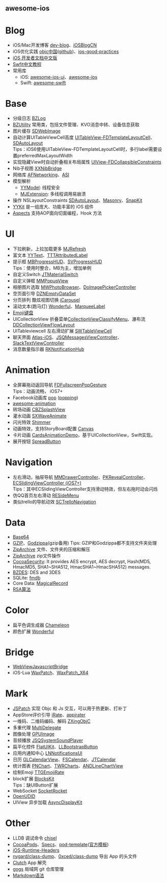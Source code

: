 
## awesome-ios ##

Blog
==

* iOS/Mac开发博客 [dev-blog](https://github.com/nixzhu/dev-blog)、[iOSBlogCN](https://github.com/tangqiaoboy/iOSBlogCN)
* iOS优化实践 [objc中国](http://objccn.io/)([github](https://github.com/objccn/articles))、[ios-good-practices](https://github.com/futurice/ios-good-practices)
* [iOS 开发者文档中文版](https://github.com/iOS-Developer-Documents-Chinese/iOS-Developer-Documents-Chinese)
* [Swfit中文教程](https://github.com/numbbbbb/the-swift-programming-language-in-chinese)
* 常用库
   * iOS: [awesome-ios-ui](https://github.com/cjwirth/awesome-ios-ui)、[awesome-ios](https://github.com/vsouza/awesome-ios)
   * Swift: [awesome-swift](https://github.com/matteocrippa/awesome-swift)


Base
==

* 分级日志 [BZLog](https://github.com/CodingPub/BZLog)
* [BZUtility](https://github.com/CodingPub/BZUtility) 常用类，包括文件管理、KVO消息中转、设备信息获取
* 图片缓存 [SDWebImage](https://github.com/rs/SDWebImage)
* 自动计算UITableViewCell高度 [UITableView-FDTemplateLayoutCell](https://github.com/forkingdog/UITableView-FDTemplateLayoutCell)、[SDAutoLayout](https://github.com/gsdios/SDAutoLayout)
  <br>Tips：iOS6使用UITableView-FDTemplateLayoutCell时，多行label需要设置preferredMaxLayoutWidth
* 实现隐藏View时自动折叠相关布局属性 [UIView-FDCollapsibleConstraints](https://github.com/forkingdog/UIView-FDCollapsibleConstraints)
* Nib子视图 [XXNibBridge](https://github.com/sunnyxx/XXNibBridge)
* 网络库 [AFNetworking](https://github.com/AFNetworking/AFNetworking)、[ASI](https://github.com/pokeb/asi-http-request)
* 模型解析
    * [YYModel](https://github.com/ibireme/YYModel): 线程安全
    * [MJExtension](https://github.com/CoderMJLee/MJExtension): 多线程调用易崩溃
* 操作 NSLayoutConstraints [SDAutoLayout](https://github.com/gsdios/SDAutoLayout)、[Masonry](https://github.com/SnapKit/Masonry)、[SnapKit](https://github.com/SnapKit/SnapKit)
* [YYKit](https://github.com/ibireme/YYKit) 是一组庞大、功能丰富的 iOS 组件
* [Aspects](https://github.com/steipete/Aspects) 支持AOP面向切面编程，Hook 方法

UI
==

* 下拉刷新，上拉加载更多 [MJRefresh](https://github.com/CoderMJLee/MJRefresh)
* 富文本 [YYText](https://github.com/ibireme/YYText)、[TTTAttributedLabel](https://github.com/TTTAttributedLabel/TTTAttributedLabel)
* 提示框 [MBProgressHUD](https://github.com/jdg/MBProgressHUD)、[SVProgressHUD](https://github.com/TransitApp/SVProgressHUD)
  <br>Tips：使用时整合，MB为主，增加单例
* 自定义Switch [JTMaterialSwitch](https://github.com/JunichiT/JTMaterialSwitch)
* 自定义弹框 [MMPopupView](https://github.com/adad184/MMPopupView)
* 相册图片选取 [MWPhotoBrowser](https://github.com/mwaterfall/MWPhotoBrowser)、[DoImagePickerController](https://github.com/donobono/DoImagePickerController)
* 空页面引导 [DZNEmptyDataSet](https://github.com/dzenbot/DZNEmptyDataSet)
* 分页排列 酷炫视图切换 [iCarousel](https://github.com/nicklockwood/iCarousel)
* 滚动文本(跑马灯) [Wonderful]([Wonderful](https://github.com/dsxNiubility/Wonderful))、[MarqueeLabel](https://github.com/cbpowell/MarqueeLabel)
* [Emoji键盘](https://github.com/CodingPub/BZEmojiKeyboard)
* UICollectionView 折叠菜单[CollectionViewClassifyMenu](https://github.com/ChenYilong/CollectionViewClassifyMenu)、瀑布流[DDCollectionViewFlowLayout](https://github.com/openboy2012/DDCollectionViewFlowLayout)
* UITableviewcell 左右滑动扩展 [SWTableViewCell](https://github.com/CEWendel/SWTableViewCell)
* 聊天界面 [Atlas-iOS](https://github.com/layerhq/Atlas-iOS)、[JSQMessagesViewController](https://github.com/jessesquires/JSQMessagesViewController)、[SlackTextViewController](https://github.com/slackhq/SlackTextViewController)
* 消息数量指示器 [RKNotificationHub](https://github.com/cwRichardKim/RKNotificationHub)

Animation
==

* 全屏幕拖动返回导航 [FDFullscreenPopGesture](https://github.com/forkingdog/FDFullscreenPopGesture)
  <br>Tips：动画流畅， iOS7+
* Facebook动画库 [pop](https://github.com/facebook/pop) ([popping](https://github.com/schneiderandre/popping))
* [awesome-animation](https://github.com/Animatious/awesome-animation)
* 转场动画 [CBZSplashView](https://github.com/callumboddy/CBZSplashView)
* 灌水动画 [SXWaveAnimate](https://github.com/dsxNiubility/SXWaveAnimate)
* 闪光特效 [Shimmer](https://github.com/facebook/Shimmer)
* 动画特效，支持StoryBoard配置 [Canvas](https://github.com/CanvasPod/Canvas)
* 卡片动画 [CardsAnimationDemo](https://github.com/adow/CardsAnimationDemo)，基于UICollectionView，Swift实现。
* 展开按钮 [SpreadButton](https://github.com/liuzhiyi1992/SpreadButton)

Navigation
==

* 左右滑动，抽屉导航 [MMDrawerController](https://github.com/mutualmobile/MMDrawerController)、[PKRevealController](https://github.com/pkluz/PKRevealController)、[ECSlidingViewController (iOS7+)](https://github.com/ECSlidingViewController/ECSlidingViewController)
<br>Tips：其中ECSlidingViewController支持滑动特效，但左右拖时动会闪烁
* 仿QQ首页左右滑动 [RESideMenu](https://github.com/romaonthego/RESideMenu)
* 类似trello的导航动效 [SCTrelloNavigation](https://github.com/SergioChan/SCTrelloNavigation)


Data
==

* [Base64](https://github.com/nicklockwood/Base64)
* [GZIP](https://github.com/nicklockwood/GZIP)、[Godzippa](https://github.com/mattt/Godzippa)(gzip备用)
  Tips: GZIP和Godzippa都不支持文件夹处理
* [ZipArchive](https://github.com/ZipArchive/ZipArchive) 文件、文件夹的压缩和解压
* [ZipArchive](https://github.com/mattconnolly/ZipArchive) zip文件操作
* [CocoaSecurity](https://github.com/kelp404/CocoaSecurity): It provides AES encrypt, AES decrypt, Hash(MD5, HmacMD5, SHA1~SHA512, HmacSHA1~HmacSHA512) messages.
* [BZDES](https://github.com/CodingPub/BZDES): DES and 3DES
* SQLite: [fmdb](https://github.com/ccgus/fmdb)
* Core Data: [MagicalRecord](https://github.com/magicalpanda/MagicalRecord)
* [RSA算法](https://github.com/reejosamuel/RSA)


Color
==

* 扁平色调生成器 [Chameleon](https://github.com/ViccAlexander/Chameleon)
* 颜色扩展 [Wonderful](https://github.com/dsxNiubility/Wonderful)

Bridge
==

* [WebViewJavascriptBridge](https://github.com/marcuswestin/WebViewJavascriptBridge)
* iOS-Lua [WaxPatch](https://github.com/mmin18/WaxPatch)、[WaxPatch_X64](https://github.com/maxfong/WaxPatch_X64)


Mark
==

* [JSPatch](https://github.com/bang590/JSPatch) 实现 Objc 和 Js 交互，可以用于热更新、打补丁
* AppStore评价引导 [iRate](https://github.com/nicklockwood/iRate)、[appirater](https://github.com/arashpayan/appirater)
* 一维码、二维码编码、解码 [ZXingObjC](https://github.com/TheLevelUp/ZXingObjC)
* 多重代理 [MultiDelegate](https://github.com/aleph7/MultiDelegate)
* 图像处理 [GPUImage](https://github.com/BradLarson/GPUImage)
* 音频播放 [JSQSystemSoundPlayer](https://github.com/jessesquires/JSQSystemSoundPlayer)
* 扁平化控件 [FlatUIKit](https://github.com/Grouper/FlatUIKit)、[LLBootstrapButton](https://github.com/lilei644/LLBootstrapButton)
* 应用内通知中心 [LNNotificationsUI](https://github.com/LeoNatan/LNNotificationsUI)
* 日历 [GLCalendarView](https://github.com/Glow-Inc/GLCalendarView)、[FSCalendar](https://github.com/WenchaoIOS/FSCalendar)、[JTCalendar](https://github.com/jonathantribouharet/JTCalendar)
* 统计图表 [PNChart](https://github.com/kevinzhow/PNChart)、[TWRCharts](https://github.com/chasseurmic/TWRCharts)、[ANDLineChartView](https://github.com/anaglik/ANDLineChartView)
* 绘制Emoji [TTGEmojiRate](https://github.com/zekunyan/TTGEmojiRate)
* block扩展 [BlocksKit](https://github.com/zwaldowski/BlocksKit)
  <br>Tips：缺UIButton扩展
* WebSocket [SocketRocket](https://github.com/square/SocketRocket)
* [OpenUDID](https://github.com/ylechelle/OpenUDID)
* UIView 异步加载 [AsyncDisplayKit](https://github.com/facebook/AsyncDisplayKit)


Other
==

* LLDB 调试命令 [chisel](https://github.com/facebook/chisel)
* [CocoaPods](https://github.com/CocoaPods/CocoaPods)、[Specs](https://github.com/CocoaPods/Specs)、[pod-template](https://github.com/CodingPub/pod-template)([官方模板](https://github.com/CocoaPods/pod-template))
* [iOS-Runtime-Headers](https://github.com/nst/iOS-Runtime-Headers)
* [nygard/class-dump](https://github.com/nygard/class-dump)、[0xced/class-dump](https://github.com/0xced/class-dump) 导出 App 的头文件
* [Clutch](https://github.com/KJCracks/Clutch) App 解壳
* [gogs](https://github.com/gogits/gogs) 局域网 git 仓库管理
* [Markdown语法](https://github.com/guodongxiaren/README)


